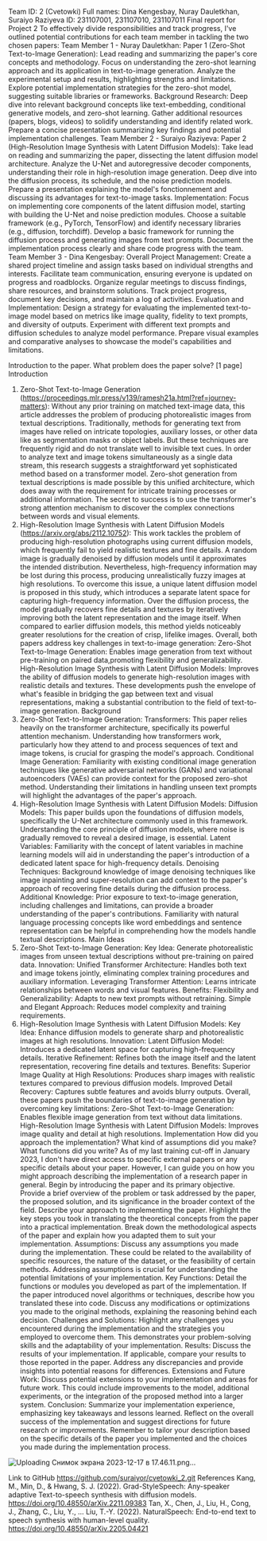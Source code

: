 Team ID: 2 (Cvetowki) 
Full names: Dina Kengesbay, Nuray Dauletkhan, Suraiyo Raziyeva
ID: 231107001, 231107010, 231107011
 Final report for Project 2
To effectively divide responsibilities and track progress, I've outlined potential contributions for each team member in tackling the two chosen papers:
Team Member 1 - Nuray Dauletkhan:
Paper 1 (Zero-Shot Text-to-Image Generation):
Lead reading and summarizing the paper's core concepts and methodology.
Focus on understanding the zero-shot learning approach and its application in text-to-image generation.
Analyze the experimental setup and results, highlighting strengths and limitations.
Explore potential implementation strategies for the zero-shot model, suggesting suitable libraries or frameworks.
Background Research:
Deep dive into relevant background concepts like text-embedding, conditional generative models, and zero-shot learning.
Gather additional resources (papers, blogs, videos) to solidify understanding and identify related work.
Prepare a concise presentation summarizing key findings and potential implementation challenges.
Team Member 2 - Suraiyo Raziyeva:
Paper 2 (High-Resolution Image Synthesis with Latent Diffusion Models):
Take lead on reading and summarizing the paper, dissecting the latent diffusion model architecture.
Analyze the U-Net and autoregressive decoder components, understanding their role in high-resolution image generation.
Deep dive into the diffusion process, its schedule, and the noise prediction models.
Prepare a presentation explaining the model's fonctionnement and discussing its advantages for text-to-image tasks.
Implementation:
Focus on implementing core components of the latent diffusion model, starting with building the U-Net and noise prediction modules.
Choose a suitable framework (e.g., PyTorch, TensorFlow) and identify necessary libraries (e.g., diffusion, torchdiff).
Develop a basic framework for running the diffusion process and generating images from text prompts.
Document the implementation process clearly and share code progress with the team.
Team Member 3 - Dina Kengesbay:
Overall Project Management:
Create a shared project timeline and assign tasks based on individual strengths and interests.
Facilitate team communication, ensuring everyone is updated on progress and roadblocks.
Organize regular meetings to discuss findings, share resources, and brainstorm solutions.
Track project progress, document key decisions, and maintain a log of activities.
Evaluation and Implementation:
Design a strategy for evaluating the implemented text-to-image model based on metrics like image quality, fidelity to text prompts, and diversity of outputs.
Experiment with different text prompts and diffusion schedules to analyze model performance.
Prepare visual examples and comparative analyses to showcase the model's capabilities and limitations.


Introduction to the paper. What problem does the paper solve? [1 page]
Introduction 
1. Zero-Shot Text-to-Image Generation (https://proceedings.mlr.press/v139/ramesh21a.html?ref=journey-matters):
Without any prior training on matched text-image data, this article addresses the problem of producing photorealistic images from textual descriptions. Traditionally, methods for generating text from images have relied on intricate topologies, auxiliary losses, or other data like as segmentation masks or object labels. But these techniques are frequently rigid and do not translate well to invisible text cues.
In order to analyze text and image tokens simultaneously as a single data stream, this research suggests a straightforward yet sophisticated method based on a transformer model. Zero-shot generation from textual descriptions is made possible by this unified architecture, which does away with the requirement for intricate training processes or additional information. The secret to success is to use the transformer's strong attention mechanism to discover the complex connections between words and visual elements.
2. High-Resolution Image Synthesis with Latent Diffusion Models (https://arxiv.org/abs/2112.10752):
This work tackles the problem of producing high-resolution photographs using current diffusion models, which frequently fail to yield realistic textures and fine details. A random image is gradually denoised by diffusion models until it approximates the intended distribution. Nevertheless, high-frequency information may be lost during this process, producing unrealistically fuzzy images at high resolutions.
To overcome this issue, a unique latent diffusion model is proposed in this study, which introduces a separate latent space for capturing high-frequency information. Over the diffusion process, the model gradually recovers fine details and textures by iteratively improving both the latent representation and the image itself. When compared to earlier diffusion models, this method yields noticeably greater resolutions for the creation of crisp, lifelike images.
Overall, both papers address key challenges in text-to-image generation:
Zero-Shot Text-to-Image Generation: Enables image generation from text without pre-training on paired data,promoting flexibility and generalizability.
High-Resolution Image Synthesis with Latent Diffusion Models: Improves the ability of diffusion models to generate high-resolution images with realistic details and textures.
These developments push the envelope of what's feasible in bridging the gap between text and visual representations, making a substantial contribution to the field of text-to-image generation.
Background 
1. Zero-Shot Text-to-Image Generation:
Transformers: This paper relies heavily on the transformer architecture, specifically its powerful attention mechanism. Understanding how transformers work, particularly how they attend to and process sequences of text and image tokens, is crucial for grasping the model's approach.
Conditional Image Generation: Familiarity with existing conditional image generation techniques like generative adversarial networks (GANs) and variational autoencoders (VAEs) can provide context for the proposed zero-shot method. Understanding their limitations in handling unseen text prompts will highlight the advantages of the paper's approach.
2. High-Resolution Image Synthesis with Latent Diffusion Models:
Diffusion Models: This paper builds upon the foundations of diffusion models, specifically the U-Net architecture commonly used in this framework. Understanding the core principle of diffusion models, where noise is gradually removed to reveal a desired image, is essential.
Latent Variables: Familiarity with the concept of latent variables in machine learning models will aid in understanding the paper's introduction of a dedicated latent space for high-frequency details.
Denoising Techniques: Background knowledge of image denoising techniques like image inpainting and super-resolution can add context to the paper's approach of recovering fine details during the diffusion process.
Additional Knowledge:
Prior exposure to text-to-image generation, including challenges and limitations, can provide a broader understanding of the paper's contributions.
Familiarity with natural language processing concepts like word embeddings and sentence representation can be helpful in comprehending how the models handle textual descriptions.
Main Ideas
1. Zero-Shot Text-to-Image Generation:
Key Idea: Generate photorealistic images from unseen textual descriptions without pre-training on paired data.
Innovation:
Unified Transformer Architecture: Handles both text and image tokens jointly, eliminating complex training procedures and auxiliary information.
Leveraging Transformer Attention: Learns intricate relationships between words and visual features.
Benefits:
Flexibility and Generalizability: Adapts to new text prompts without retraining.
Simple and Elegant Approach: Reduces model complexity and training requirements.
2. High-Resolution Image Synthesis with Latent Diffusion Models:
Key Idea: Enhance diffusion models to generate sharp and photorealistic images at high resolutions.
Innovation:
Latent Diffusion Model: Introduces a dedicated latent space for capturing high-frequency details.
Iterative Refinement: Refines both the image itself and the latent representation, recovering fine details and textures.
Benefits:
Superior Image Quality at High Resolutions: Produces sharp images with realistic textures compared to previous diffusion models.
Improved Detail Recovery: Captures subtle features and avoids blurry outputs.
Overall, these papers push the boundaries of text-to-image generation by overcoming key limitations:
Zero-Shot Text-to-Image Generation: Enables flexible image generation from text without data limitations.
High-Resolution Image Synthesis with Latent Diffusion Models: Improves image quality and detail at high resolutions.
Implementation
How did you approach the implementation? What kind of assumptions did you make? What functions did you write?
As of my last training cut-off in January 2023, I don't have direct access to specific external papers or any specific details about your paper. However, I can guide you on how you might approach describing the implementation of a research paper in general.
Begin by introducing the paper and its primary objective. Provide a brief overview of the problem or task addressed by the paper, the proposed solution, and its significance in the broader context of the field.
Describe your approach to implementing the paper. Highlight the key steps you took in translating the theoretical concepts from the paper into a practical implementation. Break down the methodological aspects of the paper and explain how you adapted them to suit your implementation.
Assumptions:
Discuss any assumptions you made during the implementation. These could be related to the availability of specific resources, the nature of the dataset, or the feasibility of certain methods. Addressing assumptions is crucial for understanding the potential limitations of your implementation.
Key Functions:
Detail the functions or modules you developed as part of the implementation. If the paper introduced novel algorithms or techniques, describe how you translated these into code. Discuss any modifications or optimizations you made to the original methods, explaining the reasoning behind each decision.
Challenges and Solutions:
Highlight any challenges you encountered during the implementation and the strategies you employed to overcome them. This demonstrates your problem-solving skills and the adaptability of your implementation.
Results:
Discuss the results of your implementation. If applicable, compare your results to those reported in the paper. Address any discrepancies and provide insights into potential reasons for differences.
Extensions and Future Work:
Discuss potential extensions to your implementation and areas for future work. This could include improvements to the model, additional experiments, or the integration of the proposed method into a larger system.
Conclusion:
Summarize your implementation experience, emphasizing key takeaways and lessons learned. Reflect on the overall success of the implementation and suggest directions for future research or improvements.
Remember to tailor your description based on the specific details of the paper you implemented and the choices you made during the implementation process.


![Uploading Снимок экрана 2023-12-17 в 17.46.11.png…]()






Link to GitHub
https://github.com/suraiyor/cvetowki_2.git 
References 
Kang, M., Min, D., & Hwang, S. J. (2022). Grad-StyleSpeech: Any-speaker adaptive                                                                 Text-to-speech synthesis with diffusion models. https://doi.org/10.48550/arXiv.2211.09383 
Tan, X., Chen, J., Liu, H., Cong, J., Zhang, C., Liu, Y., … Liu, T.-Y. (2022). NaturalSpeech: End-to-end text to speech synthesis with human-level quality. https://doi.org/10.48550/arXiv.2205.04421 



